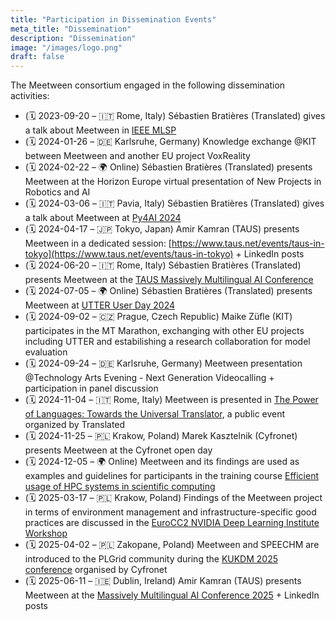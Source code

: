 ```yaml
---
title: "Participation in Dissemination Events"
meta_title: "Dissemination"
description: "Dissemination"
image: "/images/logo.png"
draft: false
---
```

The Meetween consortium engaged in the following dissemination activities:

- (🗓️ 2023-09-20 – 🇮🇹 Rome, Italy) Sébastien Bratières (Translated) gives a talk about Meetween in [IEEE MLSP](https://2023.ieeemlsp.org/)
- (🗓️ 2024-01-26 – 🇩🇪 Karlsruhe, Germany) Knowledge exchange @KIT between Meetween and another EU project VoxReality
- (🗓️ 2024-02-22 – 🌍 Online) Sébastien Bratières (Translated) presents Meetween at the Horizon Europe virtual presentation of New Projects in Robotics and AI
- (🗓️ 2024-03-06 – 🇮🇹 Pavia, Italy) Sébastien Bratières (Translated) gives a talk about Meetween at [Py4AI 2024](https://www.py4ai.com/)
- (🗓️ 2024-04-17 – 🇯🇵 Tokyo, Japan) Amir Kamran (TAUS) presents Meetween in a dedicated session: [https://www.taus.net/events/taus-in-tokyo](https://www.taus.net/events/taus-in-tokyo) + LinkedIn posts
- (🗓️ 2024-06-20 – 🇮🇹 Rome, Italy) Sébastien Bratières (Translated) presents Meetween at the [TAUS Massively Multilingual AI Conference](https://www.taus.net/events/massively-multilingual-conference-rome-2024/)
- (🗓️ 2024-07-05 – 🌍 Online) Sébastien Bratières (Translated) presents Meetween at [UTTER User Day 2024](https://www.linkedin.com/posts/he-utter_utteruserday-xr-airesearch-activity-7214650172084002819-y6nK)
- (🗓️ 2024-09-02 – 🇨🇿 Prague, Czech Republic) Maike Züfle (KIT) participates in the MT Marathon, exchanging with other EU projects including UTTER and estabilishing a research collaboration for model evaluation
- (🗓️ 2024-09-24 – 🇩🇪 Karlsruhe, Germany) Meetween presentation @Technology Arts Evening - Next Generation Videocalling + participation in panel discussion
- (🗓️ 2024-11-04 – 🇮🇹 Rome, Italy) Meetween is presented in [The Power of Languages: Towards the Universal Translator](https://www.youtube.com/watch?v=ibpkIhjFH9c), a public event organized by Translated
- (🗓️ 2024-11-25 – 🇵🇱 Krakow, Poland) Marek Kasztelnik (Cyfronet) presents Meetween at the Cyfronet open day
- (🗓️ 2024-12-05 – 🌍 Online) Meetween and its findings are used as examples and guidelines for participants in the training course [Efficient usage of HPC systems in scientific computing](https://events.plgrid.pl/event/68/)
- (🗓️ 2025-03-17 – 🇵🇱 Krakow, Poland) Findings of the Meetween project in terms of environment management and infrastructure-specific good practices are discussed in the [EuroCC2 NVIDIA Deep Learning Institute Workshop](https://events.plgrid.pl/event/74/)
- (🗓️ 2025-04-02 – 🇵🇱 Zakopane, Poland) Meetween and SPEECHM are introduced to the PLGrid community during the [KUKDM 2025 conference](https://events.plgrid.pl/event/70/) organised by Cyfronet
- (🗓️ 2025-06-11 – 🇮🇪 Dublin, Ireland) Amir Kamran (TAUS) presents Meetween at the [Massively Multilingual AI Conference 2025](https://www.taus.net/events/massively-multilingual-ai-conference-dublin-2025) + LinkedIn posts
